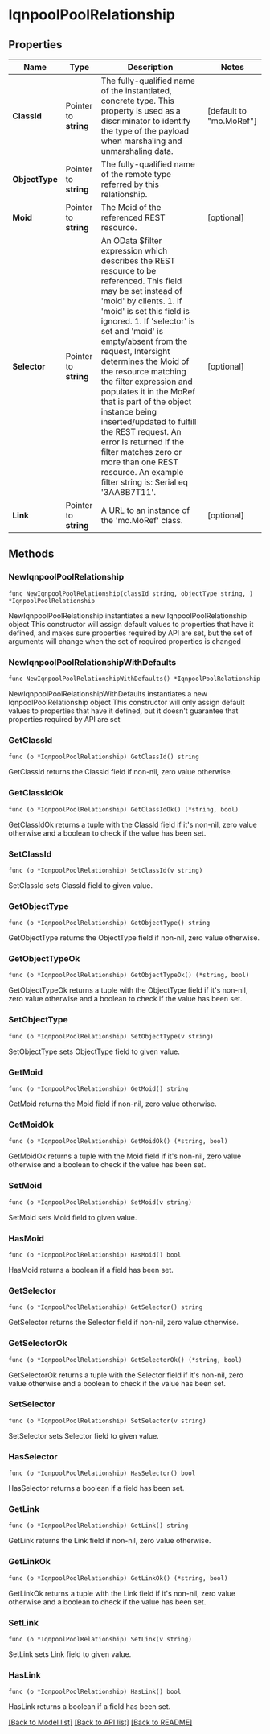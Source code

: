 # IqnpoolPoolRelationship

## Properties

Name | Type | Description | Notes
------------ | ------------- | ------------- | -------------
**ClassId** | Pointer to **string** | The fully-qualified name of the instantiated, concrete type. This property is used as a discriminator to identify the type of the payload when marshaling and unmarshaling data. | [default to "mo.MoRef"]
**ObjectType** | Pointer to **string** | The fully-qualified name of the remote type referred by this relationship. | 
**Moid** | Pointer to **string** | The Moid of the referenced REST resource. | [optional] 
**Selector** | Pointer to **string** | An OData $filter expression which describes the REST resource to be referenced. This field may be set instead of &#39;moid&#39; by clients. 1. If &#39;moid&#39; is set this field is ignored. 1. If &#39;selector&#39; is set and &#39;moid&#39; is empty/absent from the request, Intersight determines the Moid of the resource matching the filter expression and populates it in the MoRef that is part of the object instance being inserted/updated to fulfill the REST request. An error is returned if the filter matches zero or more than one REST resource. An example filter string is: Serial eq &#39;3AA8B7T11&#39;. | [optional] 
**Link** | Pointer to **string** | A URL to an instance of the &#39;mo.MoRef&#39; class. | [optional] 

## Methods

### NewIqnpoolPoolRelationship

`func NewIqnpoolPoolRelationship(classId string, objectType string, ) *IqnpoolPoolRelationship`

NewIqnpoolPoolRelationship instantiates a new IqnpoolPoolRelationship object
This constructor will assign default values to properties that have it defined,
and makes sure properties required by API are set, but the set of arguments
will change when the set of required properties is changed

### NewIqnpoolPoolRelationshipWithDefaults

`func NewIqnpoolPoolRelationshipWithDefaults() *IqnpoolPoolRelationship`

NewIqnpoolPoolRelationshipWithDefaults instantiates a new IqnpoolPoolRelationship object
This constructor will only assign default values to properties that have it defined,
but it doesn't guarantee that properties required by API are set

### GetClassId

`func (o *IqnpoolPoolRelationship) GetClassId() string`

GetClassId returns the ClassId field if non-nil, zero value otherwise.

### GetClassIdOk

`func (o *IqnpoolPoolRelationship) GetClassIdOk() (*string, bool)`

GetClassIdOk returns a tuple with the ClassId field if it's non-nil, zero value otherwise
and a boolean to check if the value has been set.

### SetClassId

`func (o *IqnpoolPoolRelationship) SetClassId(v string)`

SetClassId sets ClassId field to given value.


### GetObjectType

`func (o *IqnpoolPoolRelationship) GetObjectType() string`

GetObjectType returns the ObjectType field if non-nil, zero value otherwise.

### GetObjectTypeOk

`func (o *IqnpoolPoolRelationship) GetObjectTypeOk() (*string, bool)`

GetObjectTypeOk returns a tuple with the ObjectType field if it's non-nil, zero value otherwise
and a boolean to check if the value has been set.

### SetObjectType

`func (o *IqnpoolPoolRelationship) SetObjectType(v string)`

SetObjectType sets ObjectType field to given value.


### GetMoid

`func (o *IqnpoolPoolRelationship) GetMoid() string`

GetMoid returns the Moid field if non-nil, zero value otherwise.

### GetMoidOk

`func (o *IqnpoolPoolRelationship) GetMoidOk() (*string, bool)`

GetMoidOk returns a tuple with the Moid field if it's non-nil, zero value otherwise
and a boolean to check if the value has been set.

### SetMoid

`func (o *IqnpoolPoolRelationship) SetMoid(v string)`

SetMoid sets Moid field to given value.

### HasMoid

`func (o *IqnpoolPoolRelationship) HasMoid() bool`

HasMoid returns a boolean if a field has been set.

### GetSelector

`func (o *IqnpoolPoolRelationship) GetSelector() string`

GetSelector returns the Selector field if non-nil, zero value otherwise.

### GetSelectorOk

`func (o *IqnpoolPoolRelationship) GetSelectorOk() (*string, bool)`

GetSelectorOk returns a tuple with the Selector field if it's non-nil, zero value otherwise
and a boolean to check if the value has been set.

### SetSelector

`func (o *IqnpoolPoolRelationship) SetSelector(v string)`

SetSelector sets Selector field to given value.

### HasSelector

`func (o *IqnpoolPoolRelationship) HasSelector() bool`

HasSelector returns a boolean if a field has been set.

### GetLink

`func (o *IqnpoolPoolRelationship) GetLink() string`

GetLink returns the Link field if non-nil, zero value otherwise.

### GetLinkOk

`func (o *IqnpoolPoolRelationship) GetLinkOk() (*string, bool)`

GetLinkOk returns a tuple with the Link field if it's non-nil, zero value otherwise
and a boolean to check if the value has been set.

### SetLink

`func (o *IqnpoolPoolRelationship) SetLink(v string)`

SetLink sets Link field to given value.

### HasLink

`func (o *IqnpoolPoolRelationship) HasLink() bool`

HasLink returns a boolean if a field has been set.


[[Back to Model list]](../README.md#documentation-for-models) [[Back to API list]](../README.md#documentation-for-api-endpoints) [[Back to README]](../README.md)


